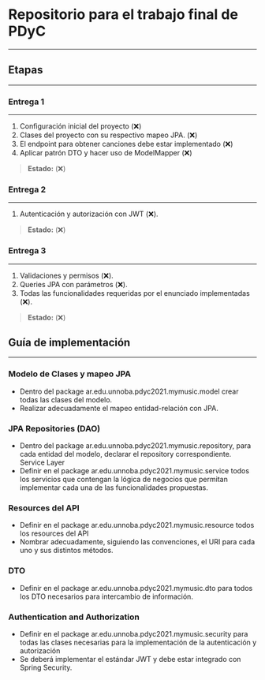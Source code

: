 # Repositorio para el trabajo final de PDyC
***

## Etapas
***

### Entrega 1
***
1. Configuración inicial del proyecto (:x:)
2. Clases del proyecto con su respectivo mapeo JPA. (:x:)
3. El endpoint para obtener canciones debe estar implementado (:x:)
4. Aplicar patrón DTO y hacer uso de ModelMapper (:x:)

> **Estado:** (:x:)

### Entrega 2
***
1. Autenticación y autorización con JWT (:x:).

> **Estado:** (:x:)

### Entrega 3
***
1. Validaciones y permisos (:x:).
2. Queries JPA con parámetros (:x:).
3. Todas las funcionalidades requeridas por el enunciado implementadas (:x:).

> **Estado:** (:x:)

## Guía de implementación
***
### Modelo de Clases y mapeo JPA
- Dentro del package ar.edu.unnoba.pdyc2021.mymusic.model crear todas las
clases del modelo.
- Realizar adecuadamente el mapeo entidad-relación con JPA.

### JPA Repositories (DAO)
- Dentro del package ar.edu.unnoba.pdyc2021.mymusic.repository, para cada
entidad del modelo, declarar el repository correspondiente.
Service Layer
- Definir en el package ar.edu.unnoba.pdyc2021.mymusic.service todos los
servicios que contengan la lógica de negocios que permitan implementar cada
una de las funcionalidades propuestas.

### Resources del API
- Definir en el package ar.edu.unnoba.pdyc2021.mymusic.resource todos los
resources del API
- Nombrar adecuadamente, siguiendo las convenciones, el URI para cada uno y
sus distintos métodos.

### DTO
- Definir en el package ar.edu.unnoba.pdyc2021.mymusic.dto para todos los DTO
necesarios para intercambio de información.

### Authentication and Authorization
- Definir en el package ar.edu.unnoba.pdyc2021.mymusic.security para todas las
clases necesarias para la implementación de la autenticación y autorización
- Se deberá implementar el estándar JWT y debe estar integrado con Spring
Security.
